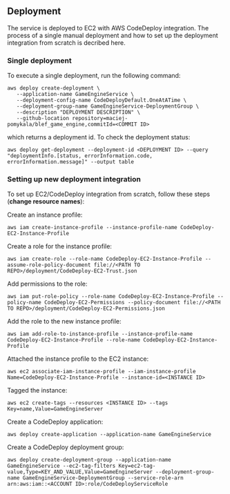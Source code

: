 ## Deployment
The service is deployed to EC2 with AWS CodeDeploy integration. The process of a single manual deployment and how to set up the deployment integration from scratch is decribed here.

### Single deployment
To execute a single deployment, run the following command:
```
aws deploy create-deployment \
   --application-name GameEngineService \
   --deployment-config-name CodeDeployDefault.OneAtATime \
   --deployment-group-name GameEngineService-DeploymentGroup \
   --description "DEPLOYMENT DESCRIPTION" \
   --github-location repository=maciej-pomykala/blef_game_engine,commitId=<COMMIT ID>
```
which returns a deployment id.
To check the deployment status:
```
aws deploy get-deployment --deployment-id <DEPLOYMENT ID> --query "deploymentInfo.[status, errorInformation.code, errorInformation.message]" --output table
```

### Setting up new deployment integration
To set up EC2/CodeDeploy integration from scratch, follow these steps (__change resource names__):

Create an instance profile:
```
aws iam create-instance-profile --instance-profile-name CodeDeploy-EC2-Instance-Profile
```
Create a role for the instance profile:
```
aws iam create-role --role-name CodeDeploy-EC2-Instance-Profile --assume-role-policy-document file://<PATH TO REPO>/deployment/CodeDeploy-EC2-Trust.json
```
Add permissions to the role:
```
aws iam put-role-policy --role-name CodeDeploy-EC2-Instance-Profile --policy-name CodeDeploy-EC2-Permissions --policy-document file://<PATH TO REPO>/deployment/CodeDeploy-EC2-Permissions.json
```
Add the role to the new instance profile:
```
aws iam add-role-to-instance-profile --instance-profile-name CodeDeploy-EC2-Instance-Profile --role-name CodeDeploy-EC2-Instance-Profile
```
Attached the instance profile to the EC2 instance:
```
aws ec2 associate-iam-instance-profile --iam-instance-profile Name=CodeDeploy-EC2-Instance-Profile --instance-id=<INSTANCE ID>
```
Tagged the instance:
```
aws ec2 create-tags --resources <INSTANCE ID> --tags Key=name,Value=GameEngineServer
```
Create a CodeDeploy application:
```
aws deploy create-application --application-name GameEngineService
```
Create a CodeDeploy deployment group:
```
aws deploy create-deployment-group --application-name GameEngineService --ec2-tag-filters Key=ec2-tag-value,Type=KEY_AND_VALUE,Value=GameEngineServer --deployment-group-name GameEngineService-DeploymentGroup --service-role-arn arn:aws:iam::<ACCOUNT ID>:role/CodeDeployServiceRole
```
